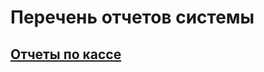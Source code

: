 # Перечень отчетов системы

## [Отчеты по кассе](https://github.com/smpb05/DSS-Retail/wiki/CashReports#%D0%9E%D1%82%D1%87%D0%B5%D1%82%D1%8B-%D0%BF%D0%BE-%D0%BA%D0%B0%D1%81%D1%81%D0%B5)

